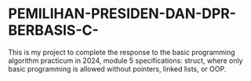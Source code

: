# PEMILIHAN-PRESIDEN-DAN-DPR-BERBASIS-C-
This is my project to complete the response to the basic programming algorithm practicum in 2024, module 5 specifications: struct, where only basic programming is allowed without pointers, linked lists, or OOP.
